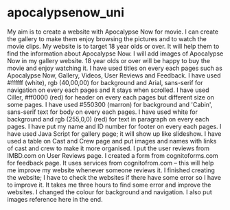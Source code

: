 # apocalypsenow_uni

My aim is to create a website with Apocalypse Now for movie. I can create the gallery to make them enjoy browsing the pictures and to watch the movie clips. My website is to target 18 year olds or over.  It will help them to find the information about Apocalypse Now. I will add images of Apocalypse Now in my gallery website. 18 year olds or over will be happy to buy the movie and enjoy watching it. 
I have used titles on every each pages such as Apocalypse Now, Gallery, Videos, User Reviews and Feedback. I have used #ffffff (white), rgb (40,00,00) for background and  Arial, sans-serif for navigation on every each pages and it stays when scrolled. I have used Ciller, #ff0000 (red) for header on every each pages but different size on some pages. I have used #550300 (marron) for background and 'Cabin', sans-serif text for body on every each pages. I have used white for background and rgb (255,0,0) (red) for text in paragraph on every each pages. I have put my name and ID number for footer on every each pages. I have used Java Script for gallery page; it will show up like slideshow. I have used a table on Cast and Crew page and put images and names with links of cast and crew to make it more organised. I put the user reviews from IMBD.com on User Reviews page. I created a form from cognitoforms.com for feedback page. It uses services from cognitofrom.com – this will help me improve my website whenever someone reviews it. 
I finished creating the website; I have to check the websites if there have some error so I have to improve it. It takes me three hours to find some error and improve the websites. I changed the colour for background and navigation. I also put images reference here in the end.
